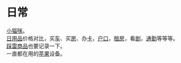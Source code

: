 # 日常

[小猫咪](./cat)。  
[日用品](./goods-price)价格对比，买[车](./car)、买[房](./house)、办[卡](./card)，[户口](./hukou)，[租房](./rent)，看[剧](./entertainment)，[通勤](./commuting)等等等。  
[踩雷商品](./bad-product)也要记录一下。  
一直都在用的[苹果](./apple/)设备。
